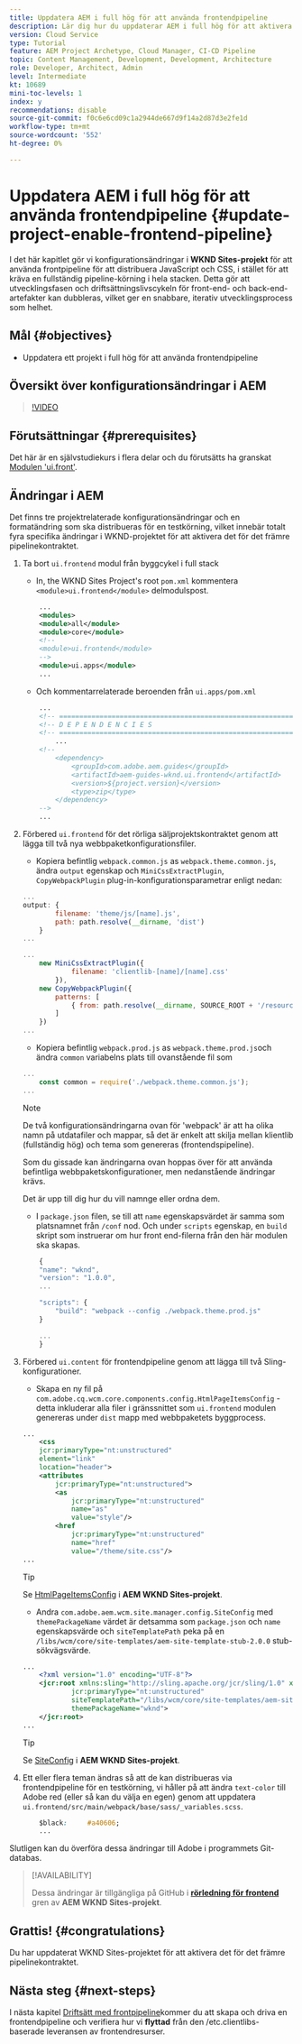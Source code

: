 ```yaml
---
title: Uppdatera AEM i full hög för att använda frontendpipeline
description: Lär dig hur du uppdaterar AEM i full hög för att aktivera det för frontendpipeline, så att endast slutartefakter byggs och distribueras.
version: Cloud Service
type: Tutorial
feature: AEM Project Archetype, Cloud Manager, CI-CD Pipeline
topic: Content Management, Development, Development, Architecture
role: Developer, Architect, Admin
level: Intermediate
kt: 10689
mini-toc-levels: 1
index: y
recommendations: disable
source-git-commit: f0c6e6cd09c1a2944de667d9f14a2d87d3e2fe1d
workflow-type: tm+mt
source-wordcount: '552'
ht-degree: 0%

---
```



# Uppdatera AEM i full hög för att använda frontendpipeline {#update-project-enable-frontend-pipeline}

I det här kapitlet gör vi konfigurationsändringar i __WKND Sites-projekt__ för att använda frontpipeline för att distribuera JavaScript och CSS, i stället för att kräva en fullständig pipeline-körning i hela stacken. Detta gör att utvecklingsfasen och driftsättningslivscykeln för front-end- och back-end-artefakter kan dubbleras, vilket ger en snabbare, iterativ utvecklingsprocess som helhet.

## Mål {#objectives}

* Uppdatera ett projekt i full hög för att använda frontendpipeline

## Översikt över konfigurationsändringar i AEM

>[!VIDEO](https://video.tv.adobe.com/v/3409419/)

## Förutsättningar {#prerequisites}

Det här är en självstudiekurs i flera delar och du förutsätts ha granskat [Modulen &#39;ui.front&#39;](./review-uifrontend-module.md).


## Ändringar i AEM

Det finns tre projektrelaterade konfigurationsändringar och en formatändring som ska distribueras för en testkörning, vilket innebär totalt fyra specifika ändringar i WKND-projektet för att aktivera det för det främre pipelinekontraktet.

1. Ta bort `ui.frontend` modul från byggcykel i full stack

   * In, the WKND Sites Project&#39;s root `pom.xml` kommentera `<module>ui.frontend</module>` delmodulspost.

   ```xml
       ...
       <modules>
       <module>all</module>
       <module>core</module>
       <!--
       <module>ui.frontend</module>
       -->                
       <module>ui.apps</module>
       ...
   ```

   * Och kommentarrelaterade beroenden från `ui.apps/pom.xml`

   ```xml
       ...
       <!-- ====================================================================== -->
       <!-- D E P E N D E N C I E S                                                -->
       <!-- ====================================================================== -->
           ...
       <!--
           <dependency>
               <groupId>com.adobe.aem.guides</groupId>
               <artifactId>aem-guides-wknd.ui.frontend</artifactId>
               <version>${project.version}</version>
               <type>zip</type>
           </dependency>
       -->    
       ...
   ```

1. Förbered `ui.frontend` för det rörliga säljprojektskontraktet genom att lägga till två nya webbpaketkonfigurationsfiler.

   * Kopiera befintlig `webpack.common.js` as `webpack.theme.common.js`, ändra `output` egenskap och `MiniCssExtractPlugin`, `CopyWebpackPlugin` plug-in-konfigurationsparametrar enligt nedan:

   ```javascript
   ...
   output: {
           filename: 'theme/js/[name].js', 
           path: path.resolve(__dirname, 'dist')
       }
   ...
   
   ...
       new MiniCssExtractPlugin({
               filename: 'clientlib-[name]/[name].css'
           }),
       new CopyWebpackPlugin({
           patterns: [
               { from: path.resolve(__dirname, SOURCE_ROOT + '/resources'), to: './clientlib-site' }
           ]
       })
   ...
   ```

   * Kopiera befintlig `webpack.prod.js` as `webpack.theme.prod.js`och ändra `common` variabelns plats till ovanstående fil som

   ```javascript
   ...
       const common = require('./webpack.theme.common.js');
   ...
   ```

   >[!NOTE]
   >
   >De två konfigurationsändringarna ovan för &#39;webpack&#39; är att ha olika namn på utdatafiler och mappar, så det är enkelt att skilja mellan klientlib (fullständig hög) och tema som genereras (frontendspipeline).
   >
   >Som du gissade kan ändringarna ovan hoppas över för att använda befintliga webbpaketskonfigurationer, men nedanstående ändringar krävs.
   >
   >Det är upp till dig hur du vill namnge eller ordna dem.


   * I `package.json` filen, se till att  `name` egenskapsvärdet är samma som platsnamnet från `/conf` nod. Och under `scripts` egenskap, en `build` skript som instruerar om hur front end-filerna från den här modulen ska skapas.

   ```javascript
       {
       "name": "wknd",
       "version": "1.0.0",
       ...
   
       "scripts": {
           "build": "webpack --config ./webpack.theme.prod.js"
       }
   
       ...
       }
   ```

1. Förbered `ui.content` för frontendpipeline genom att lägga till två Sling-konfigurationer.

   * Skapa en ny fil på `com.adobe.cq.wcm.core.components.config.HtmlPageItemsConfig` - detta inkluderar alla filer i gränssnittet som `ui.frontend` modulen genereras under `dist` mapp med webbpaketets byggprocess.

   ```xml
   ...
       <css
       jcr:primaryType="nt:unstructured"
       element="link"
       location="header">
       <attributes
           jcr:primaryType="nt:unstructured">
           <as
               jcr:primaryType="nt:unstructured"
               name="as"
               value="style"/>
           <href
               jcr:primaryType="nt:unstructured"
               name="href"
               value="/theme/site.css"/>
   ...
   ```

   >[!TIP]
   >
   >    Se [HtmlPageItemsConfig](https://github.com/adobe/aem-guides-wknd/blob/feature/frontend-pipeline/ui.content/src/main/content/jcr_root/conf/wknd/_sling_configs/com.adobe.cq.wcm.core.components.config.HtmlPageItemsConfig/.content.xml) i __AEM WKND Sites-projekt__.


   * Andra `com.adobe.aem.wcm.site.manager.config.SiteConfig` med `themePackageName` värdet är detsamma som `package.json` och `name` egenskapsvärde och `siteTemplatePath` peka på en `/libs/wcm/core/site-templates/aem-site-template-stub-2.0.0` stub-sökvägsvärde.

   ```xml
   ...
       <?xml version="1.0" encoding="UTF-8"?>
       <jcr:root xmlns:sling="http://sling.apache.org/jcr/sling/1.0" xmlns:jcr="http://www.jcp.org/jcr/1.0" xmlns:nt="http://www.jcp.org/jcr/nt/1.0"
               jcr:primaryType="nt:unstructured"
               siteTemplatePath="/libs/wcm/core/site-templates/aem-site-template-stub-2.0.0"
               themePackageName="wknd">
       </jcr:root>
   ...
   ```

   >[!TIP]
   >
   >    Se [SiteConfig](https://github.com/adobe/aem-guides-wknd/blob/feature/frontend-pipeline/ui.content/src/main/content/jcr_root/conf/wknd/_sling_configs/com.adobe.aem.wcm.site.manager.config.SiteConfig/.content.xml) i __AEM WKND Sites-projekt__.

1. Ett eller flera teman ändras så att de kan distribueras via frontendpipeline för en testkörning, vi håller på att ändra `text-color` till Adobe red (eller så kan du välja en egen) genom att uppdatera `ui.frontend/src/main/webpack/base/sass/_variables.scss`.

   ```css
       $black:     #a40606;
       ...
   ```

Slutligen kan du överföra dessa ändringar till Adobe i programmets Git-databas.


>[!AVAILABILITY]
>
> Dessa ändringar är tillgängliga på GitHub i [__rörledning för frontend__](https://github.com/adobe/aem-guides-wknd/tree/feature/frontend-pipeline) gren av __AEM WKND Sites-projekt__.


## Grattis! {#congratulations}

Du har uppdaterat WKND Sites-projektet för att aktivera det för det främre pipelinekontraktet.

## Nästa steg {#next-steps}

I nästa kapitel [Driftsätt med frontpipeline](create-frontend-pipeline.md)kommer du att skapa och driva en frontendpipeline och verifiera hur vi __flyttad__ från den /etc.clientlibs-baserade leveransen av frontendresurser.
